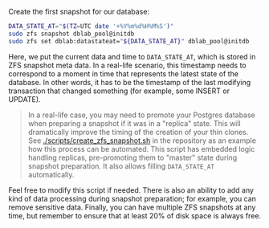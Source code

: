 Create the first snapshot for our database:

```bash
DATA_STATE_AT="$(TZ=UTC date '+%Y%m%d%H%M%S')"
sudo zfs snapshot dblab_pool@initdb
sudo zfs set dblab:datastateat="${DATA_STATE_AT}" dblab_pool@initdb
```

Here, we put the current data and time to `DATA_STATE_AT`, which is stored in ZFS snapshot meta data. In a real-life scenario, this timestamp needs to correspond to a moment in time that represents the latest state of the database. In other words, it has to be the timestamp of the last modifying transaction that changed something (for example, some INSERT or UPDATE).

> In a real-life case, you may need to promote your Postgres database when preparing a snapshot if it was in a "replica" state. This will dramatically improve the timing of the creation of your thin clones. See [./scripts/create_zfs_snapshot.sh](https://gitlab.com/postgres-ai/database-lab/-/blob/master/scripts/create_zfs_snapshot.sh) in the repository as an example how this process can be automated. This script has embedded logic handling replicas, pre-promoting them to "master" state during snapshot preparation. It also allows filling `DATA_STATE_AT` automatically.

Feel free to modify this script if needed. There is also an ability to add any kind of data processing during snapshot preparation; for example, you can remove sensitive data. Finally, you can have multiple ZFS snapshots at any time, but remember to ensure that at least 20% of disk space is always free.
